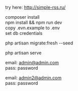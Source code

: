 try here: http://simple-rss.ru/<br/>

composer install<br/>
npm install && npm run dev<br/>
copy .evn.example to .env<br/>
set db credentials<br/>

php artisan migrate:fresh --seed

php artisan serve

email: admin@admin.com<br/>
pass: password

email: admin2@admin.com<br/>
pass: password

